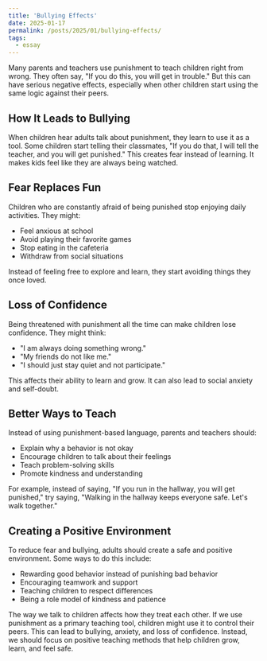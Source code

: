```yaml
---
title: 'Bullying Effects'
date: 2025-01-17
permalink: /posts/2025/01/bullying-effects/
tags:
  - essay
---
```


Many parents and teachers use punishment to teach children right from wrong. They often say, "If you do this, you will get in trouble." But this can have serious negative effects, especially when other children start using the same logic against their peers.

## How It Leads to Bullying

When children hear adults talk about punishment, they learn to use it as a tool. Some children start telling their classmates, "If you do that, I will tell the teacher, and you will get punished." This creates fear instead of learning. It makes kids feel like they are always being watched.

## Fear Replaces Fun

Children who are constantly afraid of being punished stop enjoying daily activities. They might:
- Feel anxious at school
- Avoid playing their favorite games
- Stop eating in the cafeteria
- Withdraw from social situations

Instead of feeling free to explore and learn, they start avoiding things they once loved.

## Loss of Confidence

Being threatened with punishment all the time can make children lose confidence. They might think:
- "I am always doing something wrong."
- "My friends do not like me."
- "I should just stay quiet and not participate."

This affects their ability to learn and grow. It can also lead to social anxiety and self-doubt.

## Better Ways to Teach

Instead of using punishment-based language, parents and teachers should:
- Explain why a behavior is not okay
- Encourage children to talk about their feelings
- Teach problem-solving skills
- Promote kindness and understanding

For example, instead of saying, "If you run in the hallway, you will get punished," try saying, "Walking in the hallway keeps everyone safe. Let's walk together."

## Creating a Positive Environment

To reduce fear and bullying, adults should create a safe and positive environment. Some ways to do this include:
- Rewarding good behavior instead of punishing bad behavior
- Encouraging teamwork and support
- Teaching children to respect differences
- Being a role model of kindness and patience

The way we talk to children affects how they treat each other. If we use punishment as a primary teaching tool, children might use it to control their peers. This can lead to bullying, anxiety, and loss of confidence. Instead, we should focus on positive teaching methods that help children grow, learn, and feel safe.
